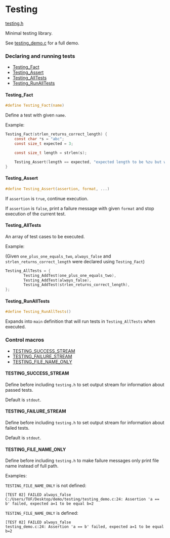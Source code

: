 # Testing

[testing.h](testing.h)

Minimal testing library.

See [testing_demo.c](testing_demo.c) for a full demo.

### Declaring and running tests

* [Testing_Fact](#testingfact)
* [Testing_Assert](#testingassert)
* [Testing_AllTests](#testingalltests)
* [Testing_RunAllTests](#testingrunalltests)

#### Testing_Fact
```c
#define Testing_Fact(name)
```
Define a test with given `name`.

Example:
```c
Testing_Fact(strlen_returns_correct_length) {
    const char *s = "abc";
    const size_t expected = 3;

    const size_t length = strlen(s);

    Testing_Assert(length == expected, "expected length to be %zu but was %zu", expected, length);
}
```

#### Testing_Assert
```c
#define Testing_Assert(assertion, format, ...)
```
If `assertion` is `true`, continue execution.

If `assertion` is `false`, 
print a failure message with given `format` 
and stop execution of the current test.

#### Testing_AllTests
An array of test cases to be executed.

Example:

(Given `one_plus_one_equals_two`, `always_false` and
`strlen_returns_correct_length` were declared using
`Testing_Fact`)
```c
Testing_AllTests = {
        Testing_AddTest(one_plus_one_equals_two),
        Testing_AddTest(always_false),
        Testing_AddTest(strlen_returns_correct_length),
};
```

#### Testing_RunAllTests
```c
#define Testing_RunAllTests()
```
Expands into `main` definition that will run tests in 
`Testing_AllTests` when executed.

### Control macros

* [TESTING_SUCCESS_STREAM](#testingsuccessstream)
* [TESTING_FAILURE_STREAM](#testingfailurestream)
* [TESTING_FILE_NAME_ONLY](#testingfilenameonly)

#### TESTING_SUCCESS_STREAM
Define before including `testing.h` to set output 
stream for information about passed tests.

Default is `stdout`.

#### TESTING_FAILURE_STREAM
Define before including `testing.h` to set output
stream for information about failed tests.

Default is `stdout`.

#### TESTING_FILE_NAME_ONLY
Define before including `testing.h` to make failure messages
only print file name instead of full path.

Examples:

`TESTING_FILE_NAME_ONLY` is not defined:
```
[TEST 02] FAILED always_false
C:/Users/TUF/Desktop/demo/testing/testing_demo.c:24: Assertion 'a == b' failed, expected a=1 to be equal b=2
```

`TESTING_FILE_NAME_ONLY` is defined:
```
[TEST 02] FAILED always_false
testing_demo.c:24: Assertion 'a == b' failed, expected a=1 to be equal b=2
```
